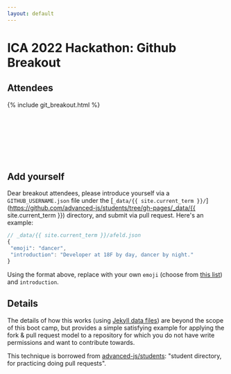 ```yaml
---
layout: default
---
```


# ICA 2022 Hackathon: Github Breakout

## Attendees

{% include git_breakout.html %}

<br>
<br>
<br>
<br>
<br>
<br>  



## Add yourself

Dear breakout attendees, please introduce yourself via a `GITHUB_USERNAME.json` file under the [`_data/{{ site.current_term }}/`](https://github.com/advanced-js/students/tree/gh-pages/_data/{{ site.current_term }}) directory, and submit via pull request. Here's an example:

```javascript
// _data/{{ site.current_term }}/afeld.json
{
 "emoji": "dancer",
 "introduction": "Developer at 18F by day, dancer by night."
}
```

Using the format above, replace with your own `emoji` (choose from [this list](http://www.emoji-cheat-sheet.com/)) and `introduction`.


## Details

The details of how this works (using [Jekyll data files](https://jekyllrb.com/docs/datafiles/)) are beyond the scope of this boot camp, but provides a simple satisfying example for applying the fork & pull request model to a repository for which you do not have write permissions and want to contribute towards.

This technique is borrowed from [advanced-js/students](https://github.com/advanced-js/students): "student directory, for practicing doing pull requests".